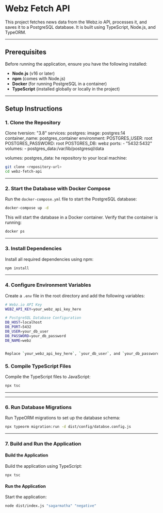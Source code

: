 # Webz Fetch API

This project fetches news data from the Webz.io API, processes it, and saves it to a PostgreSQL database. It is built using TypeScript, Node.js, and TypeORM.

---

## Prerequisites

Before running the application, ensure you have the following installed:

- **Node.js** (v16 or later)
- **npm** (comes with Node.js)
- **Docker** (for running PostgreSQL in a container)
- **TypeScript** (installed globally or locally in the project)

---

## Setup Instructions

### 1. Clone the Repository

Clone tversion: "3.8"
services:
postgres:
image: postgres:14
container_name: postgres_container
environment:
POSTGRES_USER: root
POSTGRES_PASSWORD: root
POSTGRES_DB: webz
ports: - "5432:5432"
volumes: - postgres_data:/var/lib/postgresql/data

volumes:
postgres_data:
he repository to your local machine:

```bash
git clone <repository-url>
cd webz-fetch-api
```

---

### 2. Start the Database with Docker Compose

Run the `docker-compose.yml` file to start the PostgreSQL database:

```bash
docker-compose up -d
```

This will start the database in a Docker container. Verify that the container is running:

```bash
docker ps
```

---

### 3. Install Dependencies

Install all required dependencies using npm:

```bash
npm install
```

---

### 4. Configure Environment Variables

Create a `.env` file in the root directory and add the following variables:

```bash
# Webz.io API Key
WEBZ_API_KEY=your_webz_api_key_here

# PostgreSQL Database Configuration
DB_HOST=localhost
DB_PORT=5432
DB_USER=your_db_user
DB_PASSWORD=your_db_password
DB_NAME=webz


Replace `your_webz_api_key_here`, `your_db_user`, and `your_db_password` with your actual API key and database credentials.

```

### 5. Compile TypeScript Files

Compile the TypeScript files to
JavaScript:

```bash
npx tsc
```

---

---

### 6. Run Database Migrations

Run TypeORM migrations to set up the database schema:

```bash
npx typeorm migration:run -d dist/config/databse.config.js
```

---

### 7. Build and Run the Application

#### Build the Application

Build the application using TypeScript:

```bash
npx tsc
```

#### Run the Application

Start the application:

```bash
node dist/index.js "sagarmatha" "negative"
```
